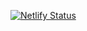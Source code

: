 [![Netlify Status](https://api.netlify.com/api/v1/badges/b2aef43c-f278-4cb9-9678-e1c5ff47e53c/deploy-status)](https://app.netlify.com/sites/nicpicks-jackpot/deploys)
